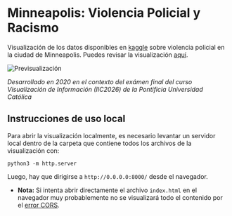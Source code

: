 # Minneapolis: Violencia Policial y Racismo

Visualización de los datos disponibles en [kaggle](https://www.kaggle.com/paultimothymooney/minneapolis-police-stops-and-police-violence) sobre violencia policial en la ciudad de Minneapolis. Puedes revisar la visualización [aquí](https://puc-infovis.github.io/version-2020/salon_de_la_fama/Gui%C3%B1ez_Francisco/Visualizaci%C3%B3n/index.html).


![Previsualización](https://i.imgur.com/tM4rTQf.png)

_Desarrollado en 2020 en el contexto del exámen final del curso Visualización de Información (IIC2026) de la Pontificia Universidad Católica_

## Instrucciones de uso local

Para abrir la visualización localmente, es necesario levantar un servidor local dentro de la carpeta que contiene todos los archivos de la visualización con:
```
python3 -m http.server
```

Luego, hay que dirigirse a `http://0.0.0.0:8000/` desde el navegador.

* **Nota:** Si intenta abrir directamente el archivo `index.html` en el navegador muy probablemente no se visualizará todo el contenido por el [error CORS](https://developer.mozilla.org/es/docs/Web/HTTP/CORS/Errors/CORSRequestNotHttp?utm_source=devtools&utm_medium=firefox-cors-errors&utm_campaign=default).
